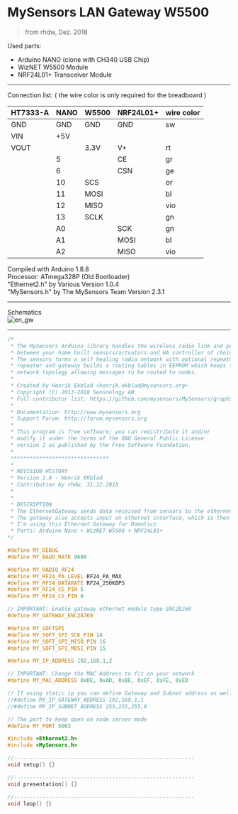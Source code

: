 # MySensors LAN Gateway W5500
> from rhdw, Dez. 2018

Used parts:
* Arduino NANO (clone with CH340 USB Chip)
* WizNET W5500 Module
* NRF24L01+ Transceiver Module
***

Connection list:
( the wire color is only required for the breadboard )

| HT7333-A | NANO | W5500 | NRF24L01+ | wire color |
| ----- | ----- | ----- | ----- | ----- |
| GND   | GND   | GND   | GND  | sw  |
| VIN   | +5V   |       |      |     |
| VOUT  |       | 3.3V  | V+   | rt  |
|       | 5     |       | CE   | gr  |
|       | 6     |       | CSN  | ge  |
|       | 10    | SCS   |      | or  |
|       | 11    | MOSI  |      | bl  |
|       | 12    | MISO  |      | vio |
|       | 13    | SCLK  |      | gn  |
|       | A0    |       | SCK  | gn  |
|       | A1    |       | MOSI | bl  |
|       | A2    |       | MISO | vio |

Compiled with Arduino 1.8.8  
Processor: ATmega328P (Old Bootloader)  
"Ethernet2.h" by Various Version 1.0.4  
"MySensors.h" by The MySensors Team Version 2.3.1
***

Schematics  
![en_gw](https://user-images.githubusercontent.com/21333959/50575213-224d7f00-0dfa-11e9-8db3-5578b2e287d1.png)
***

```ino
/*
 * The MySensors Arduino library handles the wireless radio link and protocol
 * between your home built sensors/actuators and HA controller of choice.
 * The sensors forms a self healing radio network with optional repeaters. Each
 * repeater and gateway builds a routing tables in EEPROM which keeps track of the
 * network topology allowing messages to be routed to nodes.
 *
 * Created by Henrik Ekblad <henrik.ekblad@mysensors.org>
 * Copyright (C) 2013-2018 Sensnology AB
 * Full contributor list: https://github.com/mysensors/MySensors/graphs/contributors
 *
 * Documentation: http://www.mysensors.org
 * Support Forum: http://forum.mysensors.org
 *
 * This program is free software; you can redistribute it and/or
 * modify it under the terms of the GNU General Public License
 * version 2 as published by the Free Software Foundation.
 *
 *******************************
 *
 * REVISION HISTORY
 * Version 1.0 - Henrik EKblad
 * Contribution by rhdw, 31.12.2018
 *
 *
 * DESCRIPTION
 * The EthernetGateway sends data received from sensors to the ethernet link.
 * The gateway also accepts input on ethernet interface, which is then sent out to the radio network.
 * I'm using this Ethernet Gateway for Domoticz
 * Parts: Arduino Nano + WizNET W5500 + NRF24L01+
*/

#define MY_DEBUG
#define MY_BAUD_RATE 9600

#define MY_RADIO_RF24
#define MY_RF24_PA_LEVEL RF24_PA_MAX
#define MY_RF24_DATARATE RF24_250KBPS
#define MY_RF24_CE_PIN 5
#define MY_RF24_CS_PIN 6

// IMPORTANT: Enable gateway ethernet module type ENC28J60
#define MY_GATEWAY_ENC28J60

#define MY_SOFTSPI
#define MY_SOFT_SPI_SCK_PIN 14
#define MY_SOFT_SPI_MISO_PIN 16
#define MY_SOFT_SPI_MOSI_PIN 15

#define MY_IP_ADDRESS 192,168,1,2

// IMPORTANT: Change the MAC Address to fit on your network
#define MY_MAC_ADDRESS 0xDE, 0xAD, 0xBE, 0xEF, 0xFE, 0xED

// If using static ip you can define Gateway and Subnet address as well
//#define MY_IP_GATEWAY_ADDRESS 192,168,1,1
//#define MY_IP_SUBNET_ADDRESS 255,255,255,0

// The port to keep open on node server mode
#define MY_PORT 5003

#include <Ethernet2.h>
#include <MySensors.h>

//---------------------------------------------------------
void setup() {}

//---------------------------------------------------------
void presentation() {}

//---------------------------------------------------------
void loop() {}
```
